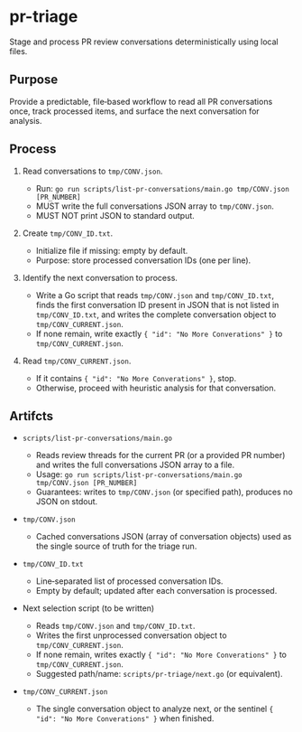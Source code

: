 <!-- Powered by BMAD™ Core -->

# pr-triage

Stage and process PR review conversations deterministically using local files.

## Purpose

Provide a predictable, file‑based workflow to read all PR conversations once, track processed items, and surface the next conversation for analysis.

## Process

1) Read conversations to `tmp/CONV.json`.
   - Run: `go run scripts/list-pr-conversations/main.go tmp/CONV.json [PR_NUMBER]`
   - MUST write the full conversations JSON array to `tmp/CONV.json`.
   - MUST NOT print JSON to standard output.

2) Create `tmp/CONV_ID.txt`.
   - Initialize file if missing: empty by default.
   - Purpose: store processed conversation IDs (one per line).

3) Identify the next conversation to process.
   - Write a Go script that reads `tmp/CONV.json` and `tmp/CONV_ID.txt`, finds the first conversation ID present in JSON that is not listed in `tmp/CONV_ID.txt`, and writes the complete conversation object to `tmp/CONV_CURRENT.json`.
   - If none remain, write exactly `{ "id": "No More Converations" }` to `tmp/CONV_CURRENT.json`.

4) Read `tmp/CONV_CURRENT.json`.
   - If it contains `{ "id": "No More Converations" }`, stop.
   - Otherwise, proceed with heuristic analysis for that conversation.

## Artifcts

- `scripts/list-pr-conversations/main.go`
  - Reads review threads for the current PR (or a provided PR number) and writes the full conversations JSON array to a file.
  - Usage: `go run scripts/list-pr-conversations/main.go tmp/CONV.json [PR_NUMBER]`
  - Guarantees: writes to `tmp/CONV.json` (or specified path), produces no JSON on stdout.

- `tmp/CONV.json`
  - Cached conversations JSON (array of conversation objects) used as the single source of truth for the triage run.

- `tmp/CONV_ID.txt`
  - Line‑separated list of processed conversation IDs.
  - Empty by default; updated after each conversation is processed.

- Next selection script (to be written)
  - Reads `tmp/CONV.json` and `tmp/CONV_ID.txt`.
  - Writes the first unprocessed conversation object to `tmp/CONV_CURRENT.json`.
  - If none remain, writes exactly `{ "id": "No More Converations" }` to `tmp/CONV_CURRENT.json`.
  - Suggested path/name: `scripts/pr-triage/next.go` (or equivalent).

- `tmp/CONV_CURRENT.json`
  - The single conversation object to analyze next, or the sentinel `{ "id": "No More Converations" }` when finished.
